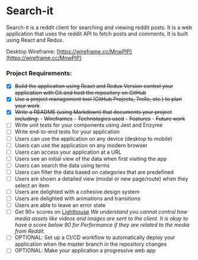 
# Search-it

  

Search-it is a reddit client for searching and viewing reddit posts. It is a web application that uses the reddit API to fetch posts and comments. It is built using React and Redux.

Desktop Wireframe: [https://wireframe.cc/MnwPlP](https://wireframe.cc/MnwPlP)

### Project Requirements:

 - [x] ~~Build the application using React and Redux Version control your
       application with Git and host the repository on GitHub~~
 - [x] ~~Use a project management tool (GitHub Projects, Trello, etc.) to
       plan your work~~
 - [x] ~~Write a README (using Markdown) that documents your project
       including:~~
              - ~~Wireframes~~
              - ~~Technologies used~~
              - ~~Features~~
              - ~~Future work~~
 - [ ] Write unit tests for your components using Jest and Enzyme
 - [ ] Write end-to-end tests for your application
 - [ ] Users can use the application on any device (desktop to mobile)
 - [ ] Users can use the application on any modern browser
 - [ ] Users can access your application at a URL
 - [ ] Users see an initial view of the data when first visiting the app
 - [ ] Users can search the data using terms
 - [ ] Users can filter the data based on categories that are predefined
 - [ ] Users are shown a detailed view (modal or new page/route) when they select an item
 - [ ] Users are delighted with a cohesive design system
 - [ ] Users are delighted with animations and transitions
 - [ ] Users are able to leave an error state
 - [ ] Get 90+ scores on [Lighthouse](https://web.dev/measure/)
*We understand you cannot control how media assets like videos and images are sent to the client. It is okay to have a score below 90 for Performance if they are related to the media from Reddit.*
 - [ ] OPTIONAL: Set up a CI/CD workflow to automatically deploy your application when the master branch in the repository changes
 - [ ] OPTIONAL: Make your application a progressive web app
